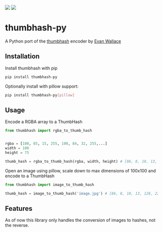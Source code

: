 <img src="https://img.shields.io/pypi/v/thumbhash-py">
<img src="https://img.shields.io/github/license/justinforlenza/thumbhash-py">

# thumbhash-py
A Python port of the [thumbhash](https://github.com/evanw/thumbhash) encoder by [Evan Wallace](https://github.com/evanw)

## Installation
Install thumbhash with pip
```sh
pip install thumbhash-py
```
Optionally install with pillow support:
```sh
pip install thumbhash-py[pillow]
```

## Usage
Encode a RGBA array to a ThumbHash
```py
from thumbhash import rgba_to_thumb_hash


rgba = [100, 85, 15, 255, 100, 84, 32, 255,...]
width = 100
height = 75

thumb_hash = rgba_to_thumb_hash(rgba, width, height) # [86, 8, 10, 13, 128, 22, 234, 86, 111, 117, ...]
```
Open an image using pillow, scale down to max dimensions of 100x100 and encode to a ThumbHash
```py
from thumbhash import image_to_thumb_hash

thumb_hash = image_to_thumb_hash('image.jpg') # [86, 8, 10, 13, 128, 22, 234, 86, 111, 117, ...]
```

## Features
As of now this library only handles the conversion of images to hashes, not the reverse.